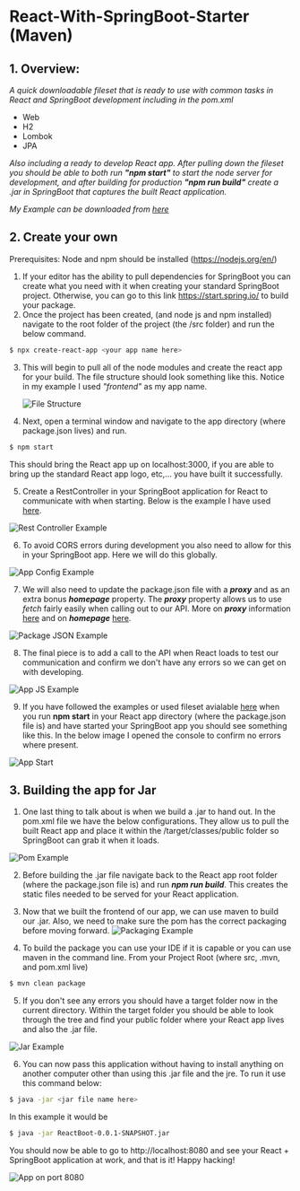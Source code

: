 # React-With-SpringBoot-Starter (Maven)

## 1. Overview:
  _A quick downloadable fileset that is ready to use with common tasks in React and SpringBoot development including in the pom.xml_
  * Web
  * H2
  * Lombok
  * JPA

  _Also including a ready to develop React app. After pulling down the fileset you should be able to both run **"npm start"** to start the node server for development, and after building for production **"npm run build"** create a .jar in SpringBoot that captures the built React application._
 
 _My Example can be downloaded from [here](https://github.com/Her0Zer0/React-With-SpringBoot-Starter/tree/master)_
  
## 2. Create your own
  Prerequisites: Node and npm should be installed (https://nodejs.org/en/)
  1. If your editor has the ability to pull dependencies for SpringBoot you can create what you need with it when creating your standard SpringBoot project. Otherwise, you can go to this link https://start.spring.io/ to build your package. 
  2. Once the project has been created, (and node js and npm installed) navigate to the root folder of the project (the /src folder) and run the below command. 
  ```.sh
  $ npx create-react-app <your app name here>
  ```
  3. This will begin to pull all of the node modules and create the react app for your build. 
      The file structure should look something like this. Notice in my example I used _"frontend"_ as my app name. 
      
      ![File Structure](https://github.com/Her0Zer0/React-With-SpringBoot-Starter/blob/main/file_structure.PNG)
  4. Next, open a terminal window and navigate to the app directory (where package.json lives) and run. 
  ```.sh
  $ npm start
  ```
   This should bring the React app up on localhost:3000, if you are able to bring up the standard React app logo, etc,... you have built it successfully.
   
   5. Create a RestController in your SpringBoot application for React to communicate with when starting. Below is the example I have used [here](https://github.com/Her0Zer0/React-With-SpringBoot-Starter/blob/master/src/main/java/com/slyfoxdevelopment/reactboot/ReactBootApplication.java). 

  ![Rest Controller Example](https://github.com/Her0Zer0/React-With-SpringBoot-Starter/blob/main/controller_example.PNG)
  
  6. To avoid CORS errors during development you also need to allow for this in your SpringBoot app. Here we will do this globally. 

  ![App Config Example](https://github.com/Her0Zer0/React-With-SpringBoot-Starter/blob/main/cors_config_example.PNG)
  
  7. We will also need to update the package.json file with a **_proxy_** and as an extra bonus **_homepage_** property. The **_proxy_** property allows us to use _fetch_ fairly easily when calling out to our API. More on **_proxy_** information [here](https://create-react-app.dev/docs/proxying-api-requests-in-development/) and on **_homepage_** [here](https://create-react-app.dev/docs/deployment/#serving-the-same-build-from-different-paths).

  ![Package JSON Example](https://github.com/Her0Zer0/React-With-SpringBoot-Starter/blob/main/package_json_example.PNG)
  
  8. The final piece is to add a call to the API when React loads to test our communication and confirm we don't have any errors so we can get on with developing. 

  ![App JS Example](https://github.com/Her0Zer0/React-With-SpringBoot-Starter/blob/main/appjs_example.PNG)
  
  9. If you have followed the examples or used fileset avialable [here](https://github.com/Her0Zer0/React-With-SpringBoot-Starter/tree/master) when you run **npm start** in your React app directory (where the package.json file is) and have started your SpringBoot app you should see something like this. In the below image I opened the console to confirm no errors where present. 

  ![App Start](https://github.com/Her0Zer0/React-With-SpringBoot-Starter/blob/main/app_start.PNG)
  
  
  ## 3. Building the app for Jar
  
  1. One last thing to talk about is when we build a .jar to hand out. In the pom.xml file we have the below configurations. They allow us to pull the built React app and place it within the /target/classes/public folder so SpringBoot can grab it when it loads. 

  ![Pom Example](https://github.com/Her0Zer0/React-With-SpringBoot-Starter/blob/main/pom_example.PNG)
  
  2. Before building the .jar file navigate back to the React app root folder (where the package.json file is) and run **_npm run build_**. This creates the static files needed to be served for your React application. 
  3. Now that we built the frontend of our app, we can use maven to build our .jar. Also, we need to make sure the pom has the correct packaging before moving forward. 
    ![Packaging Example](https://github.com/Her0Zer0/React-With-SpringBoot-Starter/blob/main/packaging_example.PNG)
    
  4. To build the package you can use your IDE if it is capable or you can use maven in the command line. From your Project Root (where src, .mvn, and pom.xml live)
  ```.sh
  $ mvn clean package
  ```
  
  5. If you don't see any errors you should have a target folder now in the current directory. Within the target folder you should be able to look through the tree and find your public folder where your React app lives and also the .jar file. 

  ![Jar Example](https://github.com/Her0Zer0/React-With-SpringBoot-Starter/blob/main/jar_example.PNG)
  
  6. You can now pass this application without having to install anything on another computer other than using this .jar file and the jre. To run it use this command below: 
  ```.sh
  $ java -jar <jar file name here>
  ```
  
  In this example it would be
  ```.sh
  $ java -jar ReactBoot-0.0.1-SNAPSHOT.jar
  ```
  You should now be able to go to http://localhost:8080 and see your React + SpringBoot application at work, and that is it! Happy hacking! 
  
  ![App on port 8080](https://github.com/Her0Zer0/React-With-SpringBoot-Starter/blob/main/app_on_8080.PNG)
  
